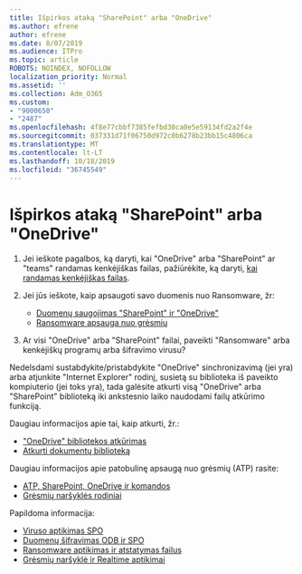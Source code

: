 ```yaml
---
title: Išpirkos ataką "SharePoint" arba "OneDrive"
ms.author: efrene
author: efrene
ms.date: 8/07/2019
ms.audience: ITPro
ms.topic: article
ROBOTS: NOINDEX, NOFOLLOW
localization_priority: Normal
ms.assetid: ''
ms.collection: Adm_O365
ms.custom:
- "9000650"
- "2487"
ms.openlocfilehash: 4f8e77cbbf7385fefbd30ca0e5e59134fd2a2f4e
ms.sourcegitcommit: 037331d71f06750d972c0b6278b23bb15c4806ca
ms.translationtype: MT
ms.contentlocale: lt-LT
ms.lasthandoff: 10/18/2019
ms.locfileid: "36745549"
---
```

# <a name="ransomware-attack-in-sharepoint-or-onedrive"></a>Išpirkos ataką "SharePoint" arba "OneDrive"

1.  Jei ieškote pagalbos, ką daryti, kai "OneDrive" arba "SharePoint" ar "teams" randamas kenkėjiškas failas, pažiūrėkite, ką daryti, [kai randamas kenkėjiškas failas](https://support.office.com/en-ie/article/what-to-do-when-a-malicious-file-is-found-in-sharepoint-online-onedrive-or-microsoft-teams-01e902ad-a903-4e0f-b093-1e1ac0c37ad2).
2. Jei jūs ieškote, kaip apsaugoti savo duomenis nuo Ransomware, žr:
    - [Duomenų saugojimas "SharePoint" ir "OneDrive"](https://docs.microsoft.com/sharepoint/safeguarding-your-data) 
    - [Ransomware apsauga nuo grėsmių](https://docs.microsoft.com/windows/security/threat-protection/intelligence/ransomware-malware)    

3.  Ar visi "OneDrive" arba "SharePoint" failai, paveikti "Ransomware" arba kenkėjiškų programų arba šifravimo virusu? 

Nedelsdami sustabdykite/pristabdykite "OneDrive" sinchronizavimą (jei yra) arba atjunkite "Internet Explorer" rodinį, susietą su biblioteka iš paveikto kompiuterio (jei toks yra), tada galėsite atkurti visą "OneDrive" arba "SharePoint" biblioteką iki ankstesnio laiko naudodami failų atkūrimo funkciją. 

Daugiau informacijos apie tai, kaip atkurti, žr.:

- ["OneDrive" bibliotekos atkūrimas](https://support.office.com/article/restore-your-onedrive-fa231298-759d-41cf-bcd0-25ac53eb8a150)
- [Atkurti dokumentų biblioteką](https://support.office.com/article/restore-a-document-library-317791c3-8bd0-4dfd-8254-3ca90883d39a)

Daugiau informacijos apie patobulinę apsaugą nuo grėsmių (ATP) rasite:
- [ATP, SharePoint, OneDrive ir komandos](https://docs.microsoft.com/office365/securitycompliance/atp-for-spo-odb-and-teams)
- [Grėsmių naršyklės rodiniai](https://docs.microsoft.com/office365/securitycompliance/threat-explorer-views)

Papildoma informacija:

- [Viruso aptikimas SPO](https://docs.microsoft.com/office365/securitycompliance/virus-detection-in-spo)</br>
- [Duomenų šifravimas ODB ir SPO](https://docs.microsoft.com/office365/securitycompliance/data-encryption-in-odb-and-spo)</br>
- [Ransomware aptikimas ir atstatymas failus](https://support.office.com/article/Ransomware-detection-and-recovering-your-files-0d90ec50-6bfd-40f4-acc7-b8c12c73637f)</br>
- [Grėsmių naršyklė ir Realtime aptikimai](https://docs.microsoft.com/office365/securitycompliance/threat-explorer-views)